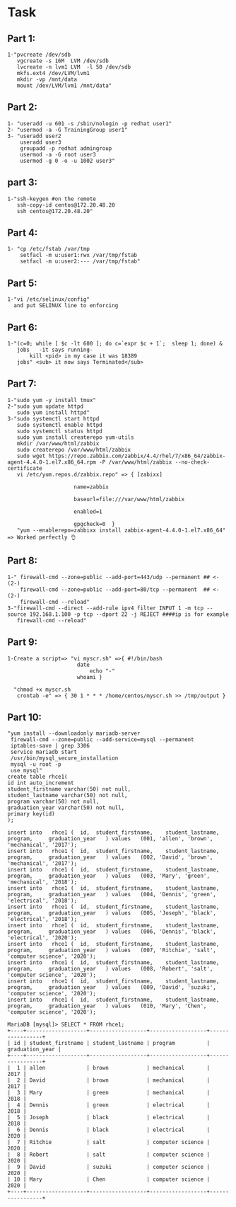 # Task
## Part 1:
	1-"pvcreate /dev/sdb
	   vgcreate -s 16M  LVM /dev/sdb
	   lvcreate -n lvm1 LVM  -l 50 /dev/sdb
	   mkfs.ext4 /dev/LVM/lvm1
	   mkdir -vp /mnt/data
	   mount /dev/LVM/lvm1 /mnt/data"



## Part 2:
	1- "useradd -u 601 -s /sbin/nologin -p redhat user1"
	2- "usermod -a -G TrainingGroup user1"
	3- "useradd user2
	    useradd user3
	    groupadd -p redhat admingroup
	    usermod -a -G root user3
	    usermod -g 0 -o -u 1002 user3"
## part 3:
	1-"ssh-keygen #on the remote 
	   ssh-copy-id centos@172.20.48.20
	   ssh centos@172.20.48.20"


## Part 4:
	1- "cp /etc/fstab /var/tmp
	    setfacl -m u:user1:rwx /var/tmp/fstab
	    setfacl -m u:user2:--- /var/tmp/fstab"

## Part 5:
	1-"vi /etc/selinux/config"
	  and put SELINUX line to enforcing
## Part 6:
	1-"(c=0; while [ $c -lt 600 ]; do c=`expr $c + 1`;  sleep 1; done) &
	   jobs   -it says running-
           kill <pid> in my case it was 18389
	   jobs" <sub> it now says Terminated</sub>

## Part 7:
	1-"sudo yum -y install tmux"
	2-"sudo yum update httpd
	   sudo yum install httpd"
	3-"sudo systemctl start httpd
	   sudo systemctl enable httpd
	   sudo systemctl status httpd
	   sudo yum install createrepo yum-utils
	   mkdir /var/www/html/zabbix	
	   sudo createrepo /var/www/html/zabbix
	   sudo wget https://repo.zabbix.com/zabbix/4.4/rhel/7/x86_64/zabbix-agent-4.4.0-1.el7.x86_64.rpm -P /var/www/html/zabbix --no-check-certificate
	   vi /etc/yum.repos.d/zabbix.repo" => { [zabixx] 

						 name=zabbix

						 baseurl=file:///var/www/html/zabbix

						 enabled=1

						 gpgcheck=0  }
	   "yum --enablerepo=zabbixx install zabbix-agent-4.4.0-1.el7.x86_64" => Worked perfectly 👌 
	      
	   




## Part 8:
	1-" firewall-cmd --zone=public --add-port=443/udp --permanent ## <- (2-)
	    firewall-cmd --zone=public --add-port=80/tcp --permanent  ## <- (2-)
	    firewall-cmd --reload"
	3-"firewall-cmd --direct --add-rule ipv4 filter INPUT 1 -m tcp --source 192.168.1.100 -p tcp --dport 22 -j REJECT ####ip is for example
	   firewall-cmd --reload" 


## Part 9:
	1-Create a script=> "vi myscr.sh" =>{ #!/bin/bash
					      date
				              echo "-"
					      whoami }

	  "chmod +x myscr.sh
	   crontab -e" => { 30 1 * * * /home/centos/myscr.sh >> /tmp/output }

## Part 10:
	"yum install --downloadonly mariadb-server
	 firewall-cmd --zone=public --add-service=mysql --permanent
	 iptables-save | grep 3306
	 service mariadb start
	 /usr/bin/mysql_secure_installation
	 mysql -u root -p
	 use mysql" 
	create table rhce1(
    id int auto_increment
    student_firstname varchar(50) not null,
    student_lastname varchar(50) not null,
    program varchar(50) not null,
    graduation_year varchar(50) not null,
    primary key(id)
	);

	insert into   rhce1 (  id,  student_firstname,    student_lastname,     program,     graduation_year   ) values   (001, 'allen', 'brown', 'mechanical', '2017');
	insert into   rhce1 (  id,  student_firstname,    student_lastname,     program,     graduation_year   ) values   (002, 'David', 'brown', 'mechanical', '2017');
	insert into   rhce1 (  id,  student_firstname,    student_lastname,     program,     graduation_year   ) values   (003, 'Mary', 'green', 'mechanical', '2018');
	insert into   rhce1 (  id,  student_firstname,    student_lastname,     program,     graduation_year   ) values   (004, 'Dennis', 'green', 'electrical', '2018');
	insert into   rhce1 (  id,  student_firstname,    student_lastname,     program,     graduation_year   ) values   (005, 'Joseph', 'black', 'electrical', '2018');
	insert into   rhce1 (  id,  student_firstname,    student_lastname,     program,     graduation_year   ) values   (006, 'Dennis', 'black', 'electrical', '2020');
	insert into   rhce1 (  id,  student_firstname,    student_lastname,     program,     graduation_year   ) values   (007, 'Ritchie', 'salt', 'computer science', '2020');
	insert into   rhce1 (  id,  student_firstname,    student_lastname,     program,     graduation_year   ) values   (008, 'Robert', 'salt', 'computer science', '2020');
	insert into   rhce1 (  id,  student_firstname,    student_lastname,     program,     graduation_year   ) values   (009, 'David', 'suzuki', 'computer science', '2020');
	insert into   rhce1 (  id,  student_firstname,    student_lastname,     program,     graduation_year   ) values   (010, 'Mary', 'Chen', 'computer science', '2020');

	MariaDB [mysql]> SELECT * FROM rhce1;
	+----+-------------------+------------------+------------------+-----------------+
	| id | student_firstname | student_lastname | program          | graduation_year |
	+----+-------------------+------------------+------------------+-----------------+
	|  1 | allen             | brown            | mechanical       |            2017 |
	|  2 | David             | brown            | mechanical       |            2017 |
	|  3 | Mary              | green            | mechanical       |            2018 |
	|  4 | Dennis            | green            | electrical       |            2018 |
	|  5 | Joseph            | black            | electrical       |            2018 |
	|  6 | Dennis            | black            | electrical       |            2020 |
	|  7 | Ritchie           | salt             | computer science |            2020 |
	|  8 | Robert            | salt             | computer science |            2020 |
	|  9 | David             | suzuki           | computer science |            2020 |
	| 10 | Mary              | Chen             | computer science |            2020 |
	+----+-------------------+------------------+------------------+-----------------+
